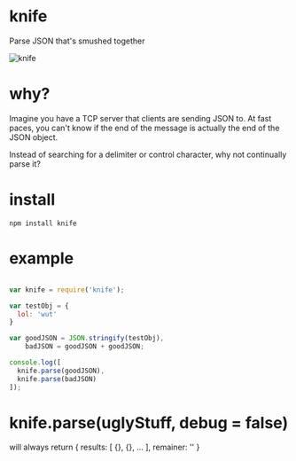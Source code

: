 # knife

Parse JSON that's smushed together

![knife](http://i.imgur.com/ywYZ5.png)

# why?

Imagine you have a TCP server that clients are sending JSON to. At fast paces, you can't know if the end of the message is actually the end of the JSON object.

Instead of searching for a delimiter or control character, why not continually parse it?

# install

    npm install knife

# example

````javascript

var knife = require('knife');

var testObj = {
  lol: 'wut'
}

var goodJSON = JSON.stringify(testObj),
    badJSON = goodJSON + goodJSON;

console.log([
  knife.parse(goodJSON),
  knife.parse(badJSON)
]);

````

# knife.parse(uglyStuff, debug = false)

will always return {
  results: [ {}, {}, ... ],
  remainer: ''
}
